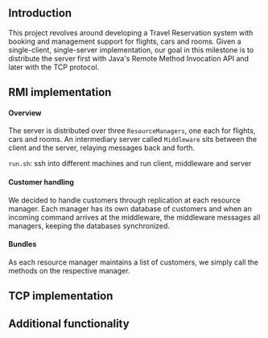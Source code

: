 ## Introduction
This project revolves around developing a Travel Reservation system with booking and management support for flights, cars and rooms. Given a single-client, single-server implementation, our goal in this milestone is to distribute the server first with Java's Remote Method Invocation API and later with the TCP protocol.

## RMI implementation
#### Overview
The server is distributed over three `ResourceManagers`, one each for flights, cars and rooms. An intermediary server called `Middleware` sits between the client and the server, relaying messages back and forth.

`run.sh`: ssh into different machines and run client, middleware and server

#### Customer handling
We decided to handle customers through replication at each resource manager. Each manager has its own database of customers and when an incoming command arrives at the middleware, the middleware messages all managers, keeping the databases synchronized.

#### Bundles
As each resource manager maintains a list of customers, we simply call the methods on the respective manager.

## TCP implementation

## Additional functionality
